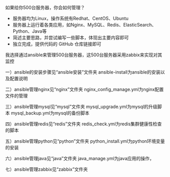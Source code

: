 如果给你500台服务器，你会如何管理？

- 服务器均为Linux，操作系统有Redhat、CentOS、Ubuntu
- 服务器上运行着各类应用，如Nginx、MySQL、Redis、ElasticSearch、Python、Java等
- 简述主要思路，并尝试编写一些脚本，体现出主要内容即可
- 独立完成，提供代码的 GitHub 仓库链接即可


我选择通过ansible来管理500台服务器，这500台服务器采用zabbix来实现对其监控

一）ansible的安装步骤见“ansible安装”文件夹
    ansible-install为ansible的安装以及配置说明

二）ansible管理nginx见“nginx”文件夹
    nginx_config_manage.yml为nginx配置文件的管理
    
三）ansible管理mysql见“mysql”文件夹
    mysql_upgrade.yml为mysql的升级脚本
    mysql_backup.yml为mysql的备份脚本
    
四）ansible管理redis见“redis”文件夹
    redis_check.yml为redis集群健康性检查的脚本
    
五）ansible管理python见“python”文件夹
    python_install.yml为python环境变量的安装
    
六）ansible管理java见“java”文件夹
    java_manage.yml为java应用的操作，

七）ansible管理zabbix见“zabbix”文件夹


